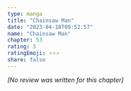```yaml
---
type: manga
title: "Chainsaw Man"
date: "2023-04-18T09:52:57"
name: "Chainsaw Man"
chapter: 53
rating: 3
ratingEmoji: ⭐️⭐️⭐️
share: false
---
```


_[No review was written for this chapter]_
